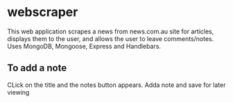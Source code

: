 # webscraper
This web application scrapes a news from news.com.au site for articles, displays them to the user, and allows the user to leave comments/notes. 
Uses MongoDB, Mongoose, Express and Handlebars.

## To add a note
CLick on the title and the notes button appears. Adda note and save for later viewing
